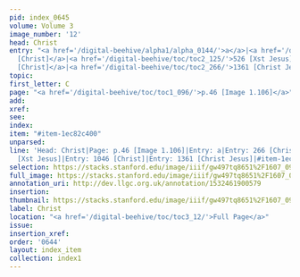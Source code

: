 ```yaml
---
pid: index_0645
volume: Volume 3
image_number: '12'
head: Christ
entry: "<a href='/digital-beehive/alpha1/alpha_0144/'>a</a>|<a href='/digital-beehive/num2/num_0297/'>266
  [Christ]</a>|<a href='/digital-beehive/toc/toc2_125/'>526 [Xst Jesus]</a>|<a href='/digital-beehive/toc/toc2_203/'>1046
  [Christ]</a>|<a href='/digital-beehive/toc/toc2_266/'>1361 [Christ Jesus]</a>"
topic: 
first_letter: C
page: "<a href='/digital-beehive/toc/toc1_096/'>p.46 [Image 1.106]</a>"
add: 
xref: 
see: 
index: 
item: "#item-1ec82c400"
unparsed: 
line: 'Head: Christ|Page: p.46 [Image 1.106]|Entry: a|Entry: 266 [Christ]|Entry: 526
  [Xst Jesus]|Entry: 1046 [Christ]|Entry: 1361 [Christ Jesus]|#item-1ec82c400'
selection: https://stacks.stanford.edu/image/iiif/gw497tq8651%2F1607_0955/1823,3371,675,168/full/0/default.jpg
full_image: https://stacks.stanford.edu/image/iiif/gw497tq8651%2F1607_0955/full/full/0/default.jpg
annotation_uri: http://dev.llgc.org.uk/annotation/1532461900579
insertion: 
thumbnail: https://stacks.stanford.edu/image/iiif/gw497tq8651%2F1607_0955/1823,3371,675,168/150,/0/default.jpg
label: Christ
location: "<a href='/digital-beehive/toc/toc3_12/'>Full Page</a>"
issue: 
insertion_xref: 
order: '0644'
layout: index_item
collection: index1
---
```

